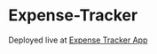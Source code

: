 # Expense-Tracker
Deployed live at [Expense Tracker App](https://sheapa.github.io/Expense-Tracker/)
